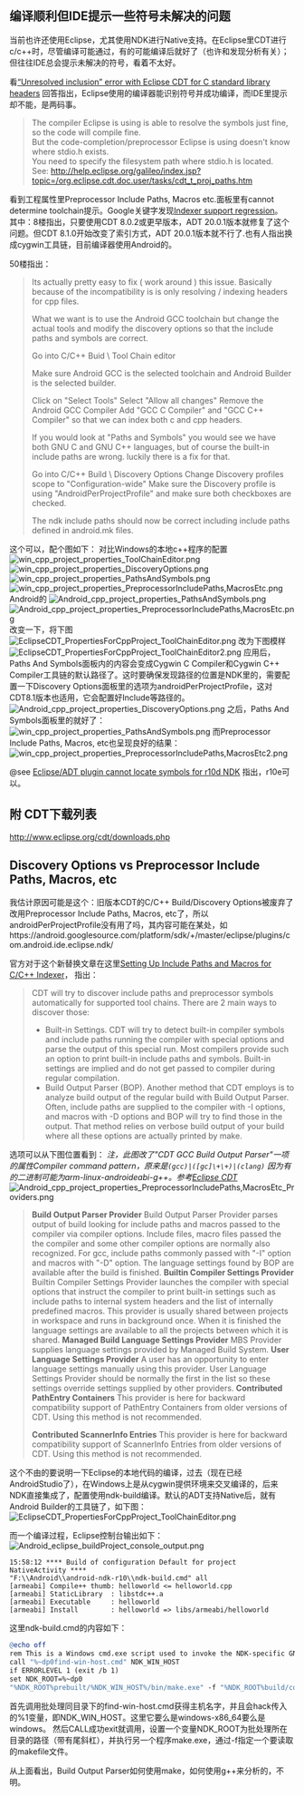
## 编译顺利但IDE提示一些符号未解决的问题

当前也许还使用Eclipse，尤其使用NDK进行Native支持。在Eclipse里CDT进行c/c++时，尽管编译可能通过，有的可能编译后就好了（也许和发现分析有关）；但往往IDE总会提示未解决的符号，看着不太好。

看[“Unresolved inclusion” error with Eclipse CDT for C standard library headers](http://stackoverflow.com/questions/9337757/unresolved-inclusion-error-with-eclipse-cdt-for-c-standard-library-headers#answer-9337926)
回答指出，Eclipse使用的编译器能识别符号并成功编译，而IDE里提示却不能，是两码事。
> The compiler Eclipse is using is able to resolve the symbols just fine, so the code will compile fine.  
> But the code-completion/preprocessor Eclipse is using doesn't know where stdio.h exists.  
> You need to specify the filesystem path where stdio.h is located.    
> See: http://help.eclipse.org/galileo/index.jsp?topic=/org.eclipse.cdt.doc.user/tasks/cdt_t_proj_paths.htm

看到工程属性里Preprocessor Include Paths, Macros etc.面板里有cannot determine  toolchain提示。Google关键字发现[Indexer support regression](https://code.google.com/p/android/issues/detail?id=33788)。    
其中：8楼指出，只要使用CDT 8.0.2或更早版本，ADT 20.0.1版本就修复了这个问题。但CDT 8.1.0开始改变了索引方式，ADT 20.0.1版本就不行了.也有人指出换成cygwin工具链，目前编译器使用Android的。

50楼指出：
> Its actually pretty easy to fix ( work around ) this issue. Basically
> because of the incompatibility is is only resolving / indexing headers
> for cpp files.
> 
> What we want is to use the Android GCC toolchain but change the actual
> tools and modify the discovery options so that the include paths and
> symbols are correct.
> 
> Go into C/C++ Buid \ Tool Chain editor
> 
> Make sure Android GCC is the selected toolchain and Android Builder is
> the selected builder.
> 
> Click on "Select Tools" Select "Allow all changes" Remove the Android
> GCC Compiler Add "GCC C Compiler" and "GCC C++ Compiler" so that we
> can index both c and cpp headers.
> 
> If you would look at "Paths and Symbols" you would see we have both
> GNU C and GNU C++ languages, but of course the built-in include paths
> are wrong. luckily there is a fix for that.
> 
> Go into C/C++ Build \ Discovery Options Change Discovery profiles
> scope to "Configuration-wide" Make sure the Discovery profile is using
> "AndroidPerProjectProfile" and make sure both checkboxes are checked.
> 
> The ndk include paths should now be correct including include paths
> defined in android.mk files.

这个可以，配个图如下：
对比Windows的本地c++程序的配置
![win_cpp_project_properties_ToolChainEditor.png](./win_cpp_project_properties_ToolChainEditor.png)
![win_cpp_project_properties_DiscoveryOptions.png](./win_cpp_project_properties_DiscoveryOptions.png)
![win_cpp_project_properties_PathsAndSymbols.png](./win_cpp_project_properties_PathsAndSymbols.png)
![win_cpp_project_properties_PreprocessorIncludePaths,MacrosEtc.png](./win_cpp_project_properties_PreprocessorIncludePaths,MacrosEtc.png)
Android的
![Android_cpp_project_properties_PathsAndSymbols.png](./Android_cpp_project_properties_PathsAndSymbols.png)
![Android_cpp_project_properties_PreprocessorIncludePaths,MacrosEtc.png](./Android_cpp_project_properties_PreprocessorIncludePaths,MacrosEtc.png)
改变一下，将下图
![EclipseCDT_PropertiesForCppProject_ToolChainEditor.png](./EclipseCDT_PropertiesForCppProject_ToolChainEditor.png)
改为下图模样
![EclipseCDT_PropertiesForCppProject_ToolChainEditor2.png](./EclipseCDT_PropertiesForCppProject_ToolChainEditor2.png)
应用后，Paths And Symbols面板内的内容会变成Cygwin C Compiler和Cygwin C++ Compiler工具链的默认路径了。这时要确保发现路径的位置是NDK里的，需要配置一下Discovery Options面板里的选项为androidPerProjectProfile，这对CDT8.1版本也适用，它会配置好Include等路径的。
![Android_cpp_project_properties_DiscoveryOptions.png](./Android_cpp_project_properties_DiscoveryOptions.png)
之后，Paths And Symbols面板里的就好了：
![win_cpp_project_properties_PathsAndSymbols.png](./win_cpp_project_properties_PathsAndSymbols.png)
而Preprocessor Include Paths, Macros, etc也呈现良好的结果：
![win_cpp_project_properties_PreprocessorIncludePaths,MacrosEtc2.png](./win_cpp_project_properties_PreprocessorIncludePaths,MacrosEtc2.png)

@see [Eclipse/ADT plugin cannot locate symbols for r10d NDK](https://code.google.com/p/android/issues/detail?id=97023)
指出，r10e可以。


## 附 CDT下载列表 
http://www.eclipse.org/cdt/downloads.php


## Discovery Options vs Preprocessor Include Paths, Macros, etc

我估计原因可能是这个：旧版本CDT的C/C++ Build/Discovery Options被废弃了改用Preprocessor Include Paths, Macros, etc了，所以
androidPerProjectProfile没有用了吗，其内容可能在某处，如https://android.googlesource.com/platform/sdk/+/master/eclipse/plugins/com.android.ide.eclipse.ndk/

官方对于这个新替换文章在这里[Setting Up Include Paths and Macros for C/C++ Indexer](http://www.eclipse.org/community/eclipse_newsletter/2013/october/article4.php)，
指出：
> CDT will try to discover include paths and preprocessor symbols
> automatically for supported tool chains. There are 2 main ways to
> discover those:
> 
> * Built-in Settings. CDT will try to detect built-in compiler symbols and include paths running the compiler with special options and parse
> the output of this special run. Most compilers provide such an option
> to print built-in include paths and symbols. Built-in settings are
> implied and do not get passed to compiler during regular compilation.
> * Build Output Parser (BOP). Another method that CDT employs is to analyze build output of the regular build with Build Output Parser.
> Often, include paths are supplied to the compiler with -I options, and
> macros with -D options and BOP will try to find those in the output.
> That method relies on verbose build output of your build where all
> these options are actually printed by make.

选项可以从下图位置看到：
*注，此图改了"CDT GCC Build Output Parser"一项的属性Compiler command pattern，原来是`(gcc)|([gc]\+\+)|(clang)`
因为有的二进制可能为arm-linux-androideabi-g++。参考[Eclipse CDT](https://developer.mozilla.org/en-US/docs/Mozilla/Developer_guide/Eclipse/Eclipse_CDT#Initial_project_properties)*
![Android_cpp_project_properties_PreprocessorIncludePaths,MacrosEtc_Providers.png](./Android_cpp_project_properties_PreprocessorIncludePaths,MacrosEtc_Providers.png)

> **Build Output Parser Provider** Build Output Parser Provider parses output of build looking for include paths and macros passed to the
> compiler via compiler options. Include files, macro files passed the
> the compiler and some other compiler options are normally also
> recognized. For gcc, include paths commonly passed with "-I" option
> and macros with "-D" option. The language settings found by BOP are
> available after the build is finished.
> **Builtin Compiler Settings Provider** Builtin Compiler Settings Provider launches the compiler with special options that instruct the
> compiler to print built-in settings such as include paths to internal
> system headers and the list of internally predefined macros. This
> provider is usually shared between projects in workspace and runs in
> background once. When it is finished the language settings are
> available to all the projects between which it is shared.
> **Managed Build Language Settings Provider** MBS Provider supplies language settings provided by Managed Build System.
> **User Language Settings Provider** A user has an opportunity to enter language settings manually using this provider. User Language Settings
> Provider should be normally the first in the list so these settings
> override settings supplied by other providers.
> **Contributed PathEntry Containers** This provider is here for backward compatibility support of PathEntry Containers from older
> versions of CDT. Using this method is not recommended.
> 
>  **Contributed ScannerInfo Entries** This provider is here for backward compatibility support of ScannerInfo Entries from older versions of
> CDT. Using this method is not recommended.


这个不由的要说明一下Eclipse的本地代码的编译，过去（现在已经AndroidStudio了），在Windows上是从cygwin提供环境来交叉编译的，后来NDK直接集成了，配置使用ndk-build编译。默认的ADT支持Native后，就有Android Builder的工具链了，如下图：
![EclipseCDT_PropertiesForCppProject_ToolChainEditor.png](./EclipseCDT_PropertiesForCppProject_ToolChainEditor.png)

而一个编译过程，Eclipse控制台输出如下：
![Android_eclipse_buildProject_console_output.png](./Android_eclipse_buildProject_console_output.png)
```
15:58:12 **** Build of configuration Default for project NativeActivity ****
"F:\\Android\\android-ndk-r10\\ndk-build.cmd" all 
[armeabi] Compile++ thumb: helloworld <= helloworld.cpp
[armeabi] StaticLibrary  : libstdc++.a
[armeabi] Executable     : helloworld
[armeabi] Install        : helloworld => libs/armeabi/helloworld
```

这里ndk-build.cmd的内容如下：
```mk
@echo off
rem This is a Windows cmd.exe script used to invoke the NDK-specific GNU Make executable
call "%~dp0find-win-host.cmd" NDK_WIN_HOST
if ERRORLEVEL 1 (exit /b 1)
set NDK_ROOT=%~dp0
"%NDK_ROOT%prebuilt/%NDK_WIN_HOST%/bin/make.exe" -f "%NDK_ROOT%build/core/build-local.mk" SHELL=cmd %*
```
首先调用批处理同目录下的find-win-host.cmd获得主机名字，并且会hack传入的%1变量，即NDK_WIN_HOST。这里它要么是windows-x86_64要么是windows。
然后CALL成功exit就调用，设置一个变量NDK_ROOT为批处理所在目录的路径（带有尾斜杠），并执行另一个程序make.exe，通过-f指定一个要读取的makefile文件。

从上面看出，Build Output Parser如何使用make，如何使用g++来分析的，不明。

